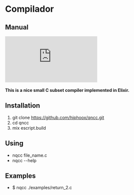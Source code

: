 # Compilador 
## Manual
![Manual](https://github.com/hiphoox/c202-risc/blob/master/Manual.pdf)











**This is a nice small C subset compiler implemented in Elixir.**

## Installation

1. git clone https://github.com/hiphoox/qncc.git
2. cd qncc
3. mix escript.build

## Using

- nqcc file_name.c
- nqcc --help

## Examples
- $ nqcc ./examples/return_2.c
